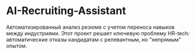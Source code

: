 # AI-Recruiting-Assistant
 Автоматизированный анализ резюме с учетом переноса навыков между индустриями. Этот проект решает ключевую проблему HR-tech: автоматические отказы кандидатам с релевантным, но "непрямым" опытом.

